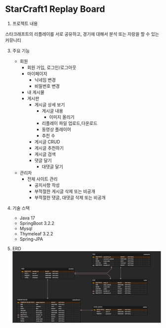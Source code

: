 # StarCraft1 Replay Board

1. 프로젝트 내용

 스타크래프트의 리플레이를 서로 공유하고, 경기에 대해서 분석 또는 자랑을 할 수 있는 커뮤니티

3. 주요 기능
   * 회원
     * 회원 가입, 로그인/로그아웃
     * 마이페이지
       * 닉네임 변경
       * 비밀번호 변경
     * 내 게시물
     * 게시판
       * 게시글 상세 보기
         * 게시글 내용
           * 이미지 올리기
         * 리플레이 파일 업로드,다운로드
         * 동영상 플레이어
         * 추천 수
       * 게시글 CRUD
       * 게시글 추천하기
       * 게시글 검색
       * 댓글 달기
         * 대댓글 달기
   * 관리자
     * 전체 사이트 관리
       * 공지사항 작성
       * 부적절한 게시글 삭제 또는 비공개 
       * 부적절한 댓글, 대댓글 삭제 또는 비공개
     
4. 기술 스택
   * Java 17
   * SpringBoot 3.2.2
   * Mysql
   * Thymeleaf 3.2.2
   * Spring-JPA

5. ERD
   ![ERD](https://raw.githubusercontent.com/GaJaMy/StarCraft1-Replay-Board/main/img/ERD.png)
